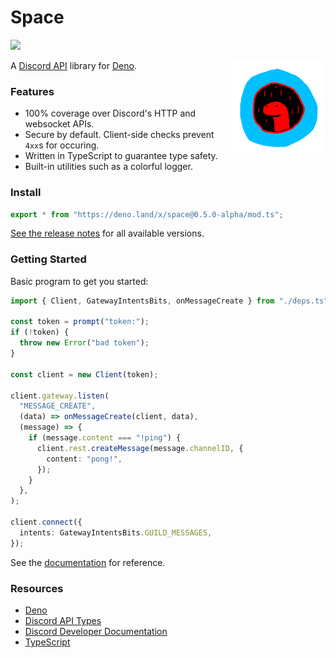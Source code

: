 # Space

[![](https://canary.discord.com/api/guilds/812458966357377067/widget.png)](https://discord.gg/UQuA3EwXCV)

<img align=right src=assets/space_logo.png height=150px>

A [Discord API](https://discord.dev/) library for [Deno](https://deno.land/).

### Features

- 100% coverage over Discord's HTTP and websocket APIs.
- Secure by default. Client-side checks prevent `4xx`s for occuring.
- Written in TypeScript to guarantee type safety.
- Built-in utilities such as a colorful logger.

### Install

```ts
export * from "https://deno.land/x/space@0.5.0-alpha/mod.ts";
```

[See the release notes](RELEASES.md) for all available versions.

### Getting Started

Basic program to get you started:

```ts
import { Client, GatewayIntentsBits, onMessageCreate } from "./deps.ts";

const token = prompt("token:");
if (!token) {
  throw new Error("bad token");
}

const client = new Client(token);

client.gateway.listen(
  "MESSAGE_CREATE",
  (data) => onMessageCreate(client, data),
  (message) => {
    if (message.content === "!ping") {
      client.rest.createMessage(message.channelID, {
        content: "pong!",
      });
    }
  },
);

client.connect({
  intents: GatewayIntentsBits.GUILD_MESSAGES,
});
```

See the
[documentation](https://doc.deno.land/https://deno.land/x/space@0.5.0-alpha/mod.ts)
for reference.

### Resources

- [Deno](https://deno.land/)
- [Discord API Types](https://github.com/discordjs/discord-api-types)
- [Discord Developer Documentation](https://discord.dev/)
- [TypeScript](https://www.typescriptlang.org/)
